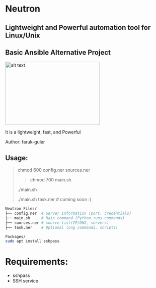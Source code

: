 # Neutron
## Lightweight and Powerful automation tool for Linux/Unix
## Basic Ansible Alternative Project
<img src="https://farukguler.com/assets/img/neutron.png" alt="alt text" width="300" height="200">

It is a lightweight, fast, and Powerful

Author: faruk-guler
## Usage:
> chmod 600 config.ner sources.ner
>
> > chmod 700 main.sh
> 
> ./main.sh
> 
> ./main.sh task.ner # coming soon :(
~~~sh
Neutron Files/
├── config.ner  # Server information (port, credentials)
├── main.sh     # Main command (Python runs commands)
├── sources.ner # source list(IP/DNS, servers)
├── task.ner    # Optional long commands, scripts)

Packages/
sudo apt install sshpass

~~~

# Requirements:
- sshpass
- SSH service


